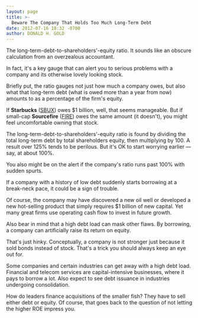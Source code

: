 ```yaml
---
layout: page
title: >-
  Beware The Company That Holds Too Much Long-Term Debt
date: 2012-07-16 18:32 -0700
author: DONALD H. GOLD
---
```





The long-term-debt-to-shareholders'-equity ratio. It sounds like an obscure calculation from an overzealous accountant.

  

In fact, it's a key gauge that can alert you to serious problems with a company and its otherwise lovely looking stock.

  

Briefly put, the ratio gauges not just how much a company owes, but also what that long-term debt (what is owed more than a year from now) amounts to as a percentage of the firm's equity.

  

If **Starbucks** ([SBUX](https://research.investors.com/quote.aspx?symbol=SBUX)) owes \$1 billion, well, that seems manageable. But if small-cap **Sourcefire** ([FIRE](https://research.investors.com/quote.aspx?symbol=FIRE)) owes the same amount (it doesn't), you might feel uncomfortable owning that stock.

  

The long-term-debt-to-shareholders'-equity ratio is found by dividing the total long-term debt by total shareholders equity, then multiplying by 100. A result over 125% tends to be perilous. But it's OK to start worrying earlier — say, at about 100%.

  

You also might be on the alert if the company's ratio runs past 100% with sudden spurts.

  

If a company with a history of low debt suddenly starts borrowing at a break-neck pace, it could be a sign of trouble.

  

Of course, the company may have discovered a new oil well or developed a new hot-selling product that simply requires \$1 billion of new capital. Yet many great firms use operating cash flow to invest in future growth.

  

Also bear in mind that a high debt load can mask other flaws. By borrowing, a company can artificially raise its return on equity.

  

That's just hinky. Conceptually, a company is not stronger just because it sold bonds instead of stock. That's a trick you should always keep an eye out for.

  

Some companies and certain industries can get away with a high debt load. Financial and telecom services are capital-intensive businesses, where it pays to borrow a lot. Also expect to see debt issuance in industries undergoing consolidation.

  

How do leaders finance acquisitions of the smaller fish? They have to sell either debt or equity. Of course, that goes back to the question of not letting the higher ROE impress you.




